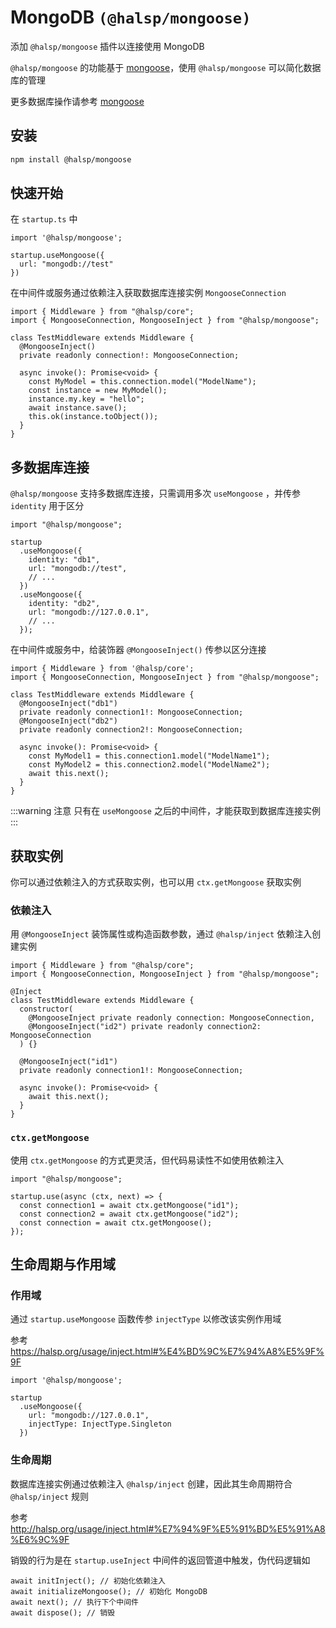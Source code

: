 # MongoDB `(@halsp/mongoose)`

添加 `@halsp/mongoose` 插件以连接使用 MongoDB

`@halsp/mongoose` 的功能基于 [mongoose](https://github.com/Automattic/mongoose)，使用 `@halsp/mongoose` 可以简化数据库的管理

更多数据库操作请参考 [mongoose](https://github.com/Automattic/mongoose)

## 安装

```sh
npm install @halsp/mongoose
```

## 快速开始

在 `startup.ts` 中

```TS
import '@halsp/mongoose';

startup.useMongoose({
  url: "mongodb://test"
})
```

在中间件或服务通过依赖注入获取数据库连接实例 `MongooseConnection`

```TS
import { Middleware } from "@halsp/core";
import { MongooseConnection, MongooseInject } from "@halsp/mongoose";

class TestMiddleware extends Middleware {
  @MongooseInject()
  private readonly connection!: MongooseConnection;

  async invoke(): Promise<void> {
    const MyModel = this.connection.model("ModelName");
    const instance = new MyModel();
    instance.my.key = "hello";
    await instance.save();
    this.ok(instance.toObject());
  }
}
```

## 多数据库连接

`@halsp/mongoose` 支持多数据库连接，只需调用多次 `useMongoose` ，并传参 `identity` 用于区分

```TS
import "@halsp/mongoose";

startup
  .useMongoose({
    identity: "db1",
    url: "mongodb://test",
    // ...
  })
  .useMongoose({
    identity: "db2",
    url: "mongodb://127.0.0.1",
    // ...
  });
```

在中间件或服务中，给装饰器 `@MongooseInject()` 传参以区分连接

```TS
import { Middleware } from '@halsp/core';
import { MongooseConnection, MongooseInject } from "@halsp/mongoose";

class TestMiddleware extends Middleware {
  @MongooseInject("db1")
  private readonly connection1!: MongooseConnection;
  @MongooseInject("db2")
  private readonly connection2!: MongooseConnection;

  async invoke(): Promise<void> {
    const MyModel1 = this.connection1.model("ModelName1");
    const MyModel2 = this.connection2.model("ModelName2");
    await this.next();
  }
}
```

:::warning 注意
只有在 `useMongoose` 之后的中间件，才能获取到数据库连接实例
:::

## 获取实例

你可以通过依赖注入的方式获取实例，也可以用 `ctx.getMongoose` 获取实例

### 依赖注入

用 `@MongooseInject` 装饰属性或构造函数参数，通过 `@halsp/inject` 依赖注入创建实例

```TS
import { Middleware } from "@halsp/core";
import { MongooseConnection, MongooseInject } from "@halsp/mongoose";

@Inject
class TestMiddleware extends Middleware {
  constructor(
    @MongooseInject private readonly connection: MongooseConnection,
    @MongooseInject("id2") private readonly connection2: MongooseConnection
  ) {}

  @MongooseInject("id1")
  private readonly connection1!: MongooseConnection;

  async invoke(): Promise<void> {
    await this.next();
  }
}
```

### `ctx.getMongoose`

使用 `ctx.getMongoose` 的方式更灵活，但代码易读性不如使用依赖注入

```TS
import "@halsp/mongoose";

startup.use(async (ctx, next) => {
  const connection1 = await ctx.getMongoose("id1");
  const connection2 = await ctx.getMongoose("id2");
  const connection = await ctx.getMongoose();
});
```

## 生命周期与作用域

### 作用域

通过 `startup.useMongoose` 函数传参 `injectType` 以修改该实例作用域

参考 <https://halsp.org/usage/inject.html#%E4%BD%9C%E7%94%A8%E5%9F%9F>

```TS
import '@halsp/mongoose';

startup
  .useMongoose({
    url: "mongodb://127.0.0.1",
    injectType: InjectType.Singleton
  })
```

### 生命周期

数据库连接实例通过依赖注入 `@halsp/inject` 创建，因此其生命周期符合 `@halsp/inject` 规则

参考 <http://halsp.org/usage/inject.html#%E7%94%9F%E5%91%BD%E5%91%A8%E6%9C%9F>

销毁的行为是在 `startup.useInject` 中间件的返回管道中触发，伪代码逻辑如

```TS
await initInject(); // 初始化依赖注入
await initializeMongoose(); // 初始化 MongoDB
await next(); // 执行下个中间件
await dispose(); // 销毁
```
